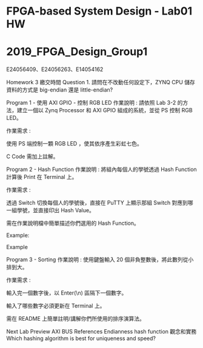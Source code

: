 # FPGA-based System Design - Lab01 HW
# 2019_FPGA_Design_Group1
E24056409、E24056263、E14054162

Homework 3
繳交時間
Question 1.
請問在不改動任何設定下，ZYNQ CPU 儲存資料的方式是 big-endian 還是 little-endian?

Program 1 - 使用 AXI GPIO - 控制 RGB LED
作業說明 : 請依照 Lab 3-2 的方法，建立一個以 Zynq Processor 和 AXI GPIO 組成的系統，並從 PS 控制 RGB LED。

作業需求 :

使用 PS 端控制一顆 RGB LED ，使其依序產生彩虹七色。

C Code 需加上註解。

Program 2 - Hash Function
作業說明 : 將組內每個人的學號透過 Hash Function 計算後 Print 在 Terminal 上。

作業需求 :

透過 Switch 切換每個人的學號後，直接在 PuTTY 上顯示那組 Switch 對應到哪一組學號，並直接印出 Hash Value。

需在作業說明檔中簡單描述你們選用的 Hash Function。

Example:

Example

Program 3 - Sorting
作業說明 : 使用鍵盤輸入 20 個非負整數後，將此數列從小排到大。

作業需求 :

輸入完一個數字後，以 Enter(\n) 區隔下一個數字。

輸入了哪些數字必須更新在 Terminal 上。

需在 README 上簡單註明/講解你們所使用的排序演算法。

Next Lab Preview
AXI
BUS
References
Endianness
hash function 觀念和實務
Which hashing algorithm is best for uniqueness and speed?
